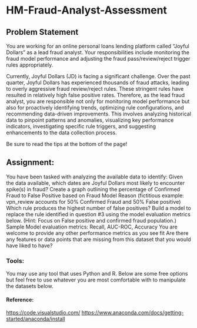 # HM-Fraud-Analyst-Assessment


## Problem Statement
You are working for an online personal loans lending platform called “Joyful Dollars” as a lead fraud analyst. Your responsibilities include monitoring the fraud model performance and adjusting the fraud pass/review/reject trigger rules appropriately.

Currently, Joyful Dollars (JD) is facing a significant challenge. Over the past quarter, Joyful Dollars has experienced thousands of fraud attacks, leading to overly aggressive fraud review/reject rules. These stringent rules have resulted in relatively high false positive rates. Therefore, as the lead fraud analyst, you are responsible not only for monitoring model performance but also for proactively identifying trends, optimizing rule configurations, and recommending data-driven improvements. This involves analyzing historical data to pinpoint patterns and anomalies, visualizing key performance indicators, investigating specific rule triggers, and suggesting enhancements to the data collection process. 

Be sure to read the tips at the bottom of the page!

## Assignment:

You have been tasked with analyzing the available data to identify:
Given the data available, which dates are Joyful Dollars most likely to encounter spike(s) in fraud?
Create a graph outlining the percentage of Confirmed Fraud to False Positive based on Fraud Model Reason (fictitious example: vpn_review accounts for 50% Confirmed Fraud and 50% False positive) 
Which rule produces the highest number of false positives?
Build a model to replace the rule identified in question #3 using the model evaluation metrics below. (Hint: Focus on False positive and confirmed fraud population.)
Sample Model evaluation metrics: Recall, AUC-ROC, Accuracy 
You are welcome to provide any other performance metrics as you see fit
Are there any features or data points that are missing from this dataset that you would have liked to have?

### Tools:
You may use any tool that uses Python and R. Below are some free options but feel free to use whatever you are most comfortable with to manipulate the datasets below.


#### Reference:
https://code.visualstudio.com/ 
https://www.anaconda.com/docs/getting-started/anaconda/install 
